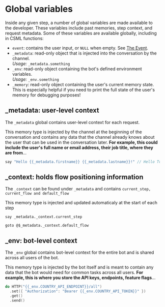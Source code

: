 # Global variables

Inside any given step, a number of global variables are made available to the developer. These variables include past memories, step context, and request metadata. Some of these variables are available globally, including in CSML functions:

* `event`: contains the user input, or `NULL` when empty. See [The Event](../the-event.md).
* `_metadata`: read-only object that is injected into the conversation by the channel.\
  _Usage:_ `_metadata.something`
* `_env`: read-only object containing the bot's defined environment variables.\
  _Usage:_ `_env.something`
* `_memory`: read-only object containing the user's current memory state. This is especially helpful if you need to print the full state of the user's memory for debugging purposes!

## \_metadata: user-level context

The `_metadata` global contains user-level context for each request.

This memory type is injected by the channel at the beginning of the conversation and contains any data that the channel already knows about the user that can be used in the conversation later. **For example, this could include the user's full name or email address, their job title, where they are from**...

```cpp
say "Hello {{_metadata.firstname}} {{_metadata.lastname}}!" // Hello Tony Stark!
```

## \_context: holds flow positioning information

The `_context` can be found under `_metadata` and contains   `current_step, current_flow and default_flow`&#x20;

This memory type is injected and updated automaticaly at the start of each step&#x20;

```
say _metadata._context.current_step

goto @$_metadata._context.default_flow
```

## \_env: bot-level context

The `_env` global contains bot-level context for the entire bot and is shared across all users of the bot.

This memory type is injected by the bot itself and is meant to contain any data that the bot would need for common tasks across all users. **For example, this is where you store the API keys, endpoints, feature flags**...

```cpp
do HTTP("{{_env.COUNTRY_API_ENDPOINT}}/all")
  .set({ "Authorization": "Bearer {{_env.COUNTRY_API_TOKEN}}" })
  .get()
  .send()
```
